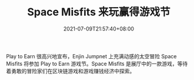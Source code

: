 ﻿---
title: "Space Misfits 来玩赢得游戏节"
date: 2021-07-09T21:57:40+08:00
lastmod: 2021-07-09T16:45:40+08:00
draft: false
authors: ["Ruth"]
description: "Play to Earn 很高兴地宣布，Enjin Jumpnet 上充满动感的太空冒险 Space Misfits 将参加 Play to Earn 游戏节。Space Misfits 是展厅中的一款游戏，等待着勇敢的冒险家们在区块链游戏和游戏赚钱经济中探索。"
featuredImage: "space-misfits-coming-to-play-to-earn-game-festival.png"
tags: ["Virtual World","虚拟世界","Play to Earn"]
categories: ["news"]
news: ["虚拟世界"]
weight: 
lightgallery: true
pinned: false
recommend: false
recommend1: false
---

Play to Earn 很高兴地宣布，Enjin Jumpnet 上充满动感的太空冒险 Space Misfits 将参加 Play to Earn 游戏节。Space Misfits 是展厅中的一款游戏，等待着勇敢的冒险家们在区块链游戏和游戏赚钱经济中探索。

<!--more-->

